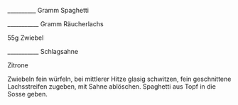 

__________ Gramm Spaghetti

___________ Gramm Räucherlachs

55g Zwiebel


___________ Schlagsahne

Zitrone

Zwiebeln fein würfeln, bei mittlerer Hitze glasig schwitzen, fein geschnittene Lachsstreifen zugeben, mit Sahne ablöschen. Spaghetti aus Topf in die Sosse geben.




